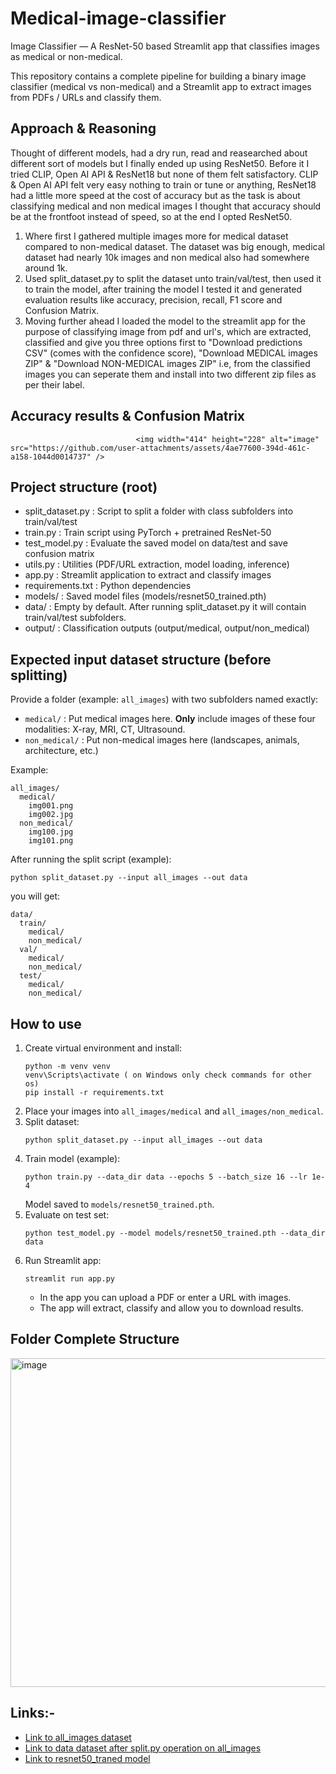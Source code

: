 # Medical-image-classifier
Image Classifier — A ResNet-50 based Streamlit app that classifies images as medical or non-medical. 

This repository contains a complete pipeline for building a binary image classifier (medical vs non-medical)
and a Streamlit app to extract images from PDFs / URLs and classify them.

## Approach & Reasoning
Thought of different models, had a dry run, read and reasearched about different sort of models but I finally ended up using ResNet50. Before it I tried CLIP, Open AI API & ResNet18 but none of them felt satisfactory. CLIP & Open AI API felt very easy nothing to train or tune or anything, ResNet18 had a little more speed at the cost of accuracy but as the task is about classifying medical and non medical images I thought that accuracy should be at the frontfoot instead of speed, so at the end I opted ResNet50. 
1. Where first I gathered multiple images more for medical dataset compared to non-medical dataset. The dataset was big enough, medical dataset had nearly 10k images and non medical also had somewhere around 1k.
2. Used split_dataset.py to split the dataset unto train/val/test, then used it to train the model, after training the model I tested it and generated evaluation results like accuracy, precision, recall, F1 score and Confusion Matrix.
3. Moving further ahead I loaded the model to the streamlit app for the purpose of classifying image from pdf and url's, which are extracted, classified and give you three options first to "Download predictions CSV" (comes with the confidence score), "Download MEDICAL images ZIP" & "Download NON-MEDICAL images ZIP" i.e, from the classified images you can seperate them and install into two different zip files as per their label.

## Accuracy results & Confusion Matrix
                                <img width="414" height="228" alt="image" src="https://github.com/user-attachments/assets/4ae77600-394d-461c-a158-1044d0014737" />

## Project structure (root)
- split_dataset.py       : Script to split a folder with class subfolders into train/val/test
- train.py               : Train script using PyTorch + pretrained ResNet-50
- test_model.py          : Evaluate the saved model on data/test and save confusion matrix
- utils.py               : Utilities (PDF/URL extraction, model loading, inference)
- app.py                 : Streamlit application to extract and classify images
- requirements.txt       : Python dependencies
- models/                : Saved model files (models/resnet50_trained.pth)
- data/                  : Empty by default. After running split_dataset.py it will contain train/val/test subfolders.
- output/                : Classification outputs (output/medical, output/non_medical)

## Expected input dataset structure (before splitting)
Provide a folder (example: `all_images`) with two subfolders named exactly:
- `medical/`      : Put medical images here. **Only** include images of these four modalities: X-ray, MRI, CT, Ultrasound.
- `non_medical/`  : Put non-medical images here (landscapes, animals, architecture, etc.)

Example:
```
all_images/
  medical/
    img001.png
    img002.jpg
  non_medical/
    img100.jpg
    img101.png
```

After running the split script (example):
```
python split_dataset.py --input all_images --out data
```
you will get:
```
data/
  train/
    medical/
    non_medical/
  val/
    medical/
    non_medical/
  test/
    medical/
    non_medical/
```


## How to use
1. Create virtual environment and install:
   ```
   python -m venv venv
   venv\Scripts\activate ( on Windows only check commands for other os)
   pip install -r requirements.txt
   ```
2. Place your images into `all_images/medical` and `all_images/non_medical`.
3. Split dataset:
   ```
   python split_dataset.py --input all_images --out data
   ```
4. Train model (example):
   ```
   python train.py --data_dir data --epochs 5 --batch_size 16 --lr 1e-4
   ```
   Model saved to `models/resnet50_trained.pth`.
5. Evaluate on test set:
   ```
   python test_model.py --model models/resnet50_trained.pth --data_dir data
   ```
6. Run Streamlit app:
   ```
   streamlit run app.py
   ```
   - In the app you can upload a PDF or enter a URL with images.
   - The app will extract, classify and allow you to download results.



## Folder Complete Structure

<img width="850" height="526" alt="image" src="https://github.com/user-attachments/assets/58bd597a-5cf4-41dc-8ddd-ae5815703c2c" />



## Links:- 

   - [Link to all_images dataset](https://drive.google.com/drive/folders/10T-3wRP8-Ps4szhYR8zacDDZOib6UmF9?usp=sharing)
   - [Link to data dataset after split.py operation on all_images](https://drive.google.com/drive/folders/1FVnHA9e4V31fjiOC3lXNtcb8-QdHHb8_?usp=sharing)
   - [Link to resnet50_traned model](https://drive.google.com/drive/folders/1gOaF0GEBBtUw1clAk-k27h6ZJDXGgP9X?usp=sharing)
   








